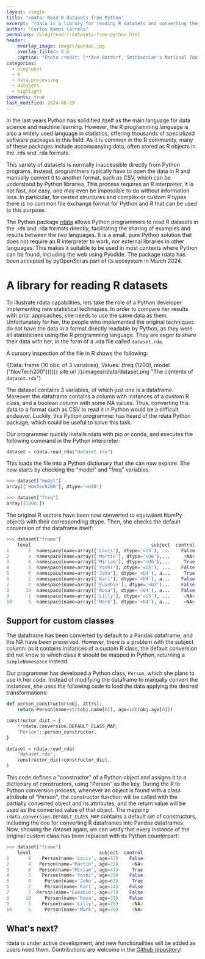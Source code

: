 ```yaml
---
layout: single
title: "rdata: Read R datasets from Python"
excerpt: "rdata is a library for reading R datasets and converting them to Python objects that was recently accepted into the pyOpenSci ecosystem. Learn more about rdata."
author: "Carlos Ramos Carreño"
permalink: /blog/read-r-datasets-from-python.html
header:
    overlay_image: images/pandas.jpg
    overlay_filter: 0.6
    caption: "Photo credit: [**Ann Batdorf, Smithsonian's National Zoo**](https://www.flickr.com/photos/nationalzoo/5371290900/in/photostream/)"
categories:
  - blog-post
  - R
  - data-processing
  - datasets
  - highlight
comments: true
last_modified: 2024-08-29
---
```


In the last years Python has solidified itself as the main language for data science and machine learning.
However, the R programming language is also a widely used language in statistics, offering thousands of specialized software packages in this field.
As it is common in the R community, many of these packages include accompanying data, often stored as R objects in the .rds and .rda formats.

This variety of datasets is normally inaccessible directly from Python programs.
Instead, programmers typically have to open the data in R and manually convert it to another format, such as CSV, which can be understood by Python libraries.
This process requires an R interpreter, it is not fast, nor easy, and may even be impossible to do without information loss.
In particular, for nested structures and complex or custom R types there is no common file exchange format for Python and R that can be used to this purpose.

The Python package [rdata](https://rdata.readthedocs.io) allows Python programmers to read R datasets in the .rds and .rda formats directly, facilitating the sharing of examples and results between the two languages.
It is a small, pure Python solution that does not require an R interpreter to work, nor external libraries in other languages.
This makes it suitable to be used in most contexts where Python can be found, including the web using Pyodide.
The package rdata has been accepted by pyOpenSci as part of its ecosystem in March 2024.

# A library for reading R datasets

To illustrate rdata capabilities, lets take the role of a Python developer implementing new statistical techniques.
In order to compare her results with prior approaches, she needs to use the same data as them.
Unfortunately for her, the people who implemented the original techniques do not have the data in a format directly readable by Python, as they were all statisticians using the R programming language.
They are eager to share their data with her, in the form of a .rda file called `dataset.rda`.

A cursory inspection of the file in R shows the following:

![Data: frame (10 obs. of 3 variables), Values: (freq (1200), model ("NovTech200"))]({{ site.url }}/images/rdata/dataset.png "The contents of `dataset.rda`")

The dataset contains 3 variables, of which just one is a dataframe.
Moreover the dataframe contains a column with instances of a custom R class, and a boolean column with some NA values.
Thus, converting this data to a format such as CSV to read it in Python would be a difficult endeavor.
Luckily, this Python programmer has heard of the rdata Python package, which could be useful to solve this task.

Our programmer quickly installs rdata with pip or conda, and executes the following command in the Python interpreter:

```python
dataset = rdata.read_rda("dataset.rda")
```

This loads the file into a Python dictionary that she can now explore.
She now starts by checking the "model" and "freq" variables:

```python
>>> dataset["model"]
array(['NovTech200'], dtype='<U10')

>>> dataset["freq"]
array([1200.])
```

The original R vectors have been now converted to equivalent NumPy objects with their corresponding dtype.
Then, she checks the default conversion of the dataframe itself:
```python
>>> dataset["frame"]
    level                                            subject  control
1       8  namespace(name=array(['Louis'], dtype='<U5'), ...    False
2       4  namespace(name=array(['Martin'], dtype='<U6'),...     <NA>
3       6  namespace(name=array(['Miriam'], dtype='<U6'),...     True
4       3  namespace(name=array(['Yoshi'], dtype='<U5'), ...    False
5       9  namespace(name=array(['John'], dtype='<U4'), a...     True
6       2  namespace(name=array(['Karl'], dtype='<U4'), a...    False
7       7  namespace(name=array(['Eusebio'], dtype='<U7')...    False
8      10  namespace(name=array(['Rosa'], dtype='<U4'), a...    False
9       1  namespace(name=array(['Lilly'], dtype='<U5'), ...     <NA>
10      5  namespace(name=array(['Mark'], dtype='<U4'), a...     <NA>
```

## Support for custom classes

The dataframe has been converted by default to a Pandas dataframe, and the NA have been preserved.
However, there is a problem with the subject column: as it contains instances of a custom R class, the default conversion did not know to which class it should be mapped in Python, returning a `SimpleNamespace` instead.

Our programmer has developed a Python class, `Person`, which she plans to use in her code.
Instead of modifying the dataframe to manually convert the instances, she uses the following code to load the data applying the desired transformations:

```python
def person_constructor(obj, attrs):
	return Person(name=str(obj.name[0]), age=int(obj.age[0]))

constructor_dict = {
    **rdata.conversion.DEFAULT_CLASS_MAP,
    "Person": person_constructor,
}

dataset = rdata.read_rda(
    "dataset.rda",
    constructor_dict=constructor_dict,
)
```

This code defines a "constructor" of a Python object and assigns it to a dictionary of constructors, using "Person" as the key.
During the R to Python conversion process, whenever an object is found with a class attribute of "Person", the constructor function will be called with the partially converted object and its attributes, and the return value will be used as the converted value of that object.
The mapping `rdata.conversion.DEFAULT_CLASS_MAP` contains a default set of constructors, including the one for converting R dataframes into Pandas dataframes.
Now, showing the dataset again, we can verify that every instance of the original custom class has been replaced with its Python counterpart:

```python
>>> dataset["frame"]
    level                         subject  control
1       8    Person(name='Louis', age=57)    False
2       4   Person(name='Martin', age=22)     <NA>
3       6   Person(name='Miriam', age=41)     True
4       3    Person(name='Yoshi', age=29)    False
5       9     Person(name='John', age=63)     True
6       2     Person(name='Karl', age=34)    False
7       7  Person(name='Eusebio', age=77)    False
8      10     Person(name='Rosa', age=33)    False
9       1    Person(name='Lilly', age=28)     <NA>
10      5     Person(name='Mark', age=30)     <NA>
```

## What's next?

rdata is under active development, and new functionalities will be added as users need them.
Contributions are welcome in the [Github repository](https://github.com/vnmabus/rdata)!

